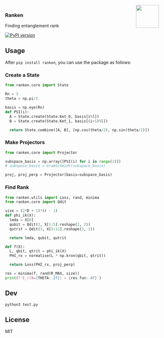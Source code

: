 <img src="./assets/icon.svg" width="75" height="75" align="right">

### Ranken
Finding entanglement rank

[![PyPI version](https://badge.fury.io/py/ranken.svg)](https://pypi.org/project/ranken/)

## Usage
After `pip install ranken`, you can use the package as follows:

### Create a State
```py
from ranken.core import State

Rn = 3
theta = np.pi/2

basis = np.eye(Rn)
def PSI(i):
  A = State.create(State.Ket_0, basis[i%l])
  B = State.create(State.Ket_1, basis[(i+1)%l])

  return State.combine([A, B], [np.cos(theta/2), np.sin(theta/2)])
```

### Make Projectors
```py
from ranken.core import Projector

subspace_basis = np.array([PSI(i) for i in range(2)])
# subspace_basis = GramSchmidt(subspace_basis)

proj, proj_perp = Projector(basis=subspace_basis)
```

### Find Rank
```py
from ranken.utils import Loss, rand, minima
from ranken.core import Qdit

size = (2*D + 1)*(r - 1)
def phi_ik(X):
  lmda = X[0]
  qubit = Qdit(2, X[1:5].reshape(2, 2))
  qutrit = Qdit(3, X[5:11].reshape(3, 2))

  return lmda, qubit, qutrit

def f(X):
  L, qbit, qtrit = phi_ik(X)
  PHI_rx = normalise(L * np.kron(qbit, qtrit))

  return Loss(PHI_rx, proj_perp)

res = minima(f, rand(R_MAX, size))
print(f'E_r(θ={THETA:.2f}) = {res.fun:.4f}')
```

## Dev
```sh
python3 test.py
```

## License
MIT
